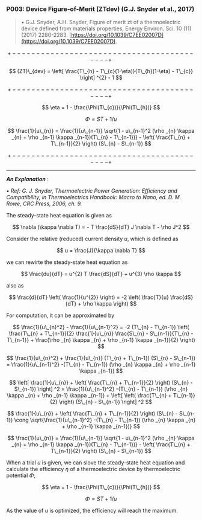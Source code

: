 ### P003: Device Figure-of-Merit (ZTdev) (G.J. Snyder et al., 2017)

> &bull; G.J. Snyder, A.H. Snyder, Figure of merit zt of a thermoelectric device defined from materials properties, Energy Environ. Sci. 10 (11) (2017) 2280-2283. [https://doi.org/10.1039/C7EE02007D](https://doi.org/10.1039/C7EE02007D).
> 

$$ $$

$$ +------------------------------------------+ $$

$$ (ZT)\_{dev} = \left[ \frac{T\_{h} - T\_{c}(1-\eta)}{T\_{h}(1-\eta) - T\_{c}} \right] ^{2} - 1 $$

$$ +------------------------------------------+ $$

$$ \eta = 1 - \frac{\Phi(T\_{c})}{\Phi(T\_{h})} $$

$$ \Phi = ST+1/u $$

$$ \frac{1}{u\_{n}} = \frac{1}{u\_{n-1}} \sqrt{1 - u\_{n-1}^2 (\rho _{n} \kappa _{n} + \rho _{n-1} \kappa _{n-1})(T\_{n} - T\_{n-1})} - \left( \frac{T\_{n} + T\_{n-1}}{2} \right) (S\_{n} - S\_{n-1}) $$

$$ +------------------------------------------+ $$

--------------------------------------------------

***An Explanation*** :

*&bull; Ref: G. J. Snyder, Thermoelectric Power Generation: Efficiency and Compatibility, in Thermoelectrics Handbook: Macro to Nano, ed. D. M. Rowe, CRC Press, 2006, ch. 9.*

The steady-state heat equation is given as 

$$ \nabla (\kappa \nabla T) = - T \frac{dS}{dT} J \nabla T - \rho J^2 $$

Consider the relative (reduced) current density *u*, which is defined as 

$$ u = \frac{J}{\kappa \nabla T} $$

we can rewirte the steady-state heat equation as 

$$ \frac{du}{dT} = u^{2} T \frac{dS}{dT} + u^{3} \rho \kappa $$

also as 

$$ \frac{d}{dT} \left( \frac{1}{u^{2}} \right) = -2 \left( \frac{T}{u} \frac{dS}{dT} + \rho \kappa \right) $$

For computation, it can be approximated by 

$$ \frac{1}{u\_{n}^2} - \frac{1}{u\_{n-1}^2} = -2 (T\_{n} - T\_{n-1}) \left( \frac{T\_{n} + T\_{n-1}}{2} \frac{1}{u\_{n}} \frac{S\_{n} - S\_{n-1}}{T\_{n} - T\_{n-1}} + \frac{\rho _{n} \kappa _{n} + \rho _{n-1} \kappa _{n-1}}{2} \right) $$

$$ \frac{1}{u\_{n}^2} + \frac{1}{u\_{n}} (T\_{n} + T\_{n-1}) (S\_{n} - S\_{n-1}) = \frac{1}{u\_{n-1}^2} -(T\_{n} - T\_{n-1}) (\rho _{n} \kappa _{n} + \rho _{n-1} \kappa _{n-1}) $$

$$ \left[ \frac{1}{u\_{n}} +  \left( \frac{T\_{n} + T\_{n-1}}{2} \right) (S\_{n} - S\_{n-1}) \right] ^2 = \frac{1}{u\_{n-1}^2} -(T\_{n} - T\_{n-1}) (\rho _{n} \kappa _{n} + \rho _{n-1} \kappa _{n-1}) + \left[ \left( \frac{T\_{n} + T\_{n-1}}{2} \right) (S\_{n} - S\_{n-1}) \right] ^2 $$

$$ \frac{1}{u\_{n}} +  \left( \frac{T\_{n} + T\_{n-1}}{2} \right) (S\_{n} - S\_{n-1}) \cong \sqrt{\frac{1}{u\_{n-1}^2} -(T\_{n} - T\_{n-1}) (\rho _{n} \kappa _{n} + \rho _{n-1} \kappa _{n-1})} $$

$$ \frac{1}{u\_{n}} = \frac{1}{u\_{n-1}} \sqrt{1 - u\_{n-1}^2 (\rho _{n} \kappa _{n} + \rho _{n-1} \kappa _{n-1})(T\_{n} - T\_{n-1})} - \left( \frac{T\_{n} + T\_{n-1}}{2} \right) (S\_{n} - S\_{n-1}) $$

When a trial *u* is given, we can slove the steady-state heat equation and calculate the efficiency $\eta$ of a thermoelectric device by thermoelectric potential $\Phi$, 

$$ \eta = 1 - \frac{\Phi(T\_{c})}{\Phi(T\_{h})} $$

$$ \Phi = ST+1/u $$

As the value of *u* is optimized, the efficiency will reach the maximum.



